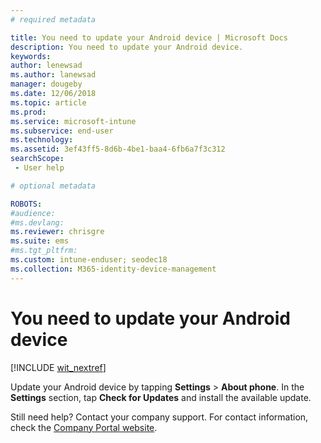 ```yaml
---
# required metadata

title: You need to update your Android device | Microsoft Docs
description: You need to update your Android device.
keywords:
author: lenewsad
ms.author: lanewsad
manager: dougeby
ms.date: 12/06/2018
ms.topic: article
ms.prod:
ms.service: microsoft-intune
ms.subservice: end-user
ms.technology:
ms.assetid: 3ef43ff5-8d6b-4be1-baa4-6fb6a7f3c312
searchScope:
 - User help

# optional metadata

ROBOTS:  
#audience:
#ms.devlang:
ms.reviewer: chrisgre
ms.suite: ems
#ms.tgt_pltfrm:
ms.custom: intune-enduser; seodec18
ms.collection: M365-identity-device-management
---
```


# You need to update your Android device

[!INCLUDE [wit_nextref](includes/end-user-os-update-guidance.md)]

Update your Android device by tapping **Settings** > **About phone**. In the __Settings__ section, tap __Check for Updates__ and install the available update.

Still need help? Contact your company support. For contact information, check the [Company Portal website](https://go.microsoft.com/fwlink/?linkid=2010980).
